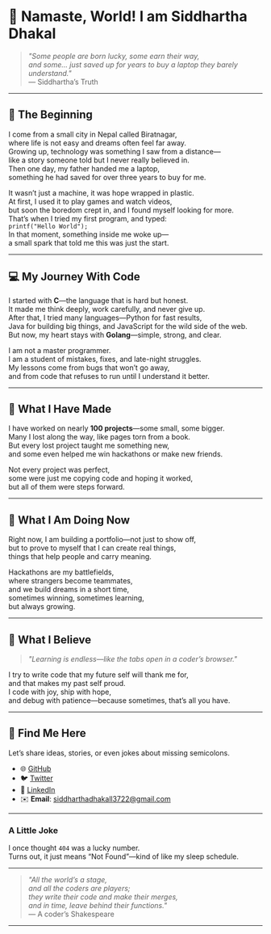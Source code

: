 # 👋 Namaste, World! I am Siddhartha Dhakal

> *"Some people are born lucky, some earn their way,  
> and some… just saved up for years to buy a laptop they barely understand."*  
> — Siddhartha’s Truth

---

## 📜 The Beginning  
I come from a small city in Nepal called Biratnagar,  
where life is not easy and dreams often feel far away.  
Growing up, technology was something I saw from a distance—  
like a story someone told but I never really believed in.  
Then one day, my father handed me a laptop,  
something he had saved for over three years to buy for me.  

It wasn’t just a machine, it was hope wrapped in plastic.  
At first, I used it to play games and watch videos,  
but soon the boredom crept in, and I found myself looking for more.  
That’s when I tried my first program, and typed:  
`printf("Hello World");`  
In that moment, something inside me woke up—  
a small spark that told me this was just the start.

---

## 💻 My Journey With Code  
I started with **C**—the language that is hard but honest.  
It made me think deeply, work carefully, and never give up.  
After that, I tried many languages—Python for fast results,  
Java for building big things, and JavaScript for the wild side of the web.  
But now, my heart stays with **Golang**—simple, strong, and clear.  

I am not a master programmer.  
I am a student of mistakes, fixes, and late-night struggles.  
My lessons come from bugs that won’t go away,  
and from code that refuses to run until I understand it better.

---

## 🚀 What I Have Made  
I have worked on nearly **100 projects**—some small, some bigger.  
Many I lost along the way, like pages torn from a book.  
But every lost project taught me something new,  
and some even helped me win hackathons or make new friends.  

Not every project was perfect,  
some were just me copying code and hoping it worked,  
but all of them were steps forward.

---

## 🌱 What I Am Doing Now  
Right now, I am building a portfolio—not just to show off,  
but to prove to myself that I can create real things,  
things that help people and carry meaning.  

Hackathons are my battlefields,  
where strangers become teammates,  
and we build dreams in a short time,  
sometimes winning, sometimes learning,  
but always growing.

---

## 🎯 What I Believe  
> *"Learning is endless—like the tabs open in a coder’s browser."*

I try to write code that my future self will thank me for,  
and that makes my past self proud.  
I code with joy, ship with hope,  
and debug with patience—because sometimes, that’s all you have.

---

## 📌 Find Me Here  
Let’s share ideas, stories, or even jokes about missing semicolons.

- 🌐 [GitHub](https://github.com/guruorgoru)  
- 🐦 [Twitter](https://twitter.com/guruorgoru)  
- 💼 [LinkedIn](https://linkedin.com/in#)  
- ✉️ **Email**: siddharthadhakall3722@gmail.com  

---

### A Little Joke  
I once thought `404` was a lucky number.  
Turns out, it just means “Not Found”—kind of like my sleep schedule.

---

> *"All the world’s a stage,  
> and all the coders are players;  
> they write their code and make their merges,  
> and in time, leave behind their functions."*  
> — A coder’s Shakespeare

---
